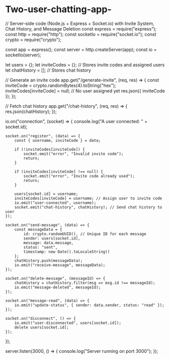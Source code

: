# Two-user-chatting-app-
// Server-side code (Node.js + Express + Socket.io) with Invite System, Chat History, and Message Deletion
const express = require("express");
const http = require("http");
const socketIo = require("socket.io");
const crypto = require("crypto");

const app = express();
const server = http.createServer(app);
const io = socketIo(server);

let users = {};
let inviteCodes = {}; // Stores invite codes and assigned users
let chatHistory = []; // Stores chat history

// Generate an invite code
app.get("/generate-invite", (req, res) => {
    const inviteCode = crypto.randomBytes(4).toString("hex");
    inviteCodes[inviteCode] = null; // No user assigned yet
    res.json({ inviteCode });
});

// Fetch chat history
app.get("/chat-history", (req, res) => {
    res.json(chatHistory);
});

io.on("connection", (socket) => {
    console.log("A user connected: " + socket.id);

    socket.on("register", (data) => {
        const { username, inviteCode } = data;
        
        if (!inviteCodes[inviteCode]) {
            socket.emit("error", "Invalid invite code");
            return;
        }
        
        if (inviteCodes[inviteCode] !== null) {
            socket.emit("error", "Invite code already used");
            return;
        }
        
        users[socket.id] = username;
        inviteCodes[inviteCode] = username; // Assign user to invite code
        io.emit("user-connected", username);
        socket.emit("chat-history", chatHistory); // Send chat history to user
    });

    socket.on("send-message", (data) => {
        const messageData = {
            id: crypto.randomUUID(), // Unique ID for each message
            sender: users[socket.id],
            message: data.message,
            status: "sent",
            timestamp: new Date().toLocaleString()
        };
        chatHistory.push(messageData);
        io.emit("receive-message", messageData);
    });

    socket.on("delete-message", (messageId) => {
        chatHistory = chatHistory.filter(msg => msg.id !== messageId);
        io.emit("message-deleted", messageId);
    });

    socket.on("message-read", (data) => {
        io.emit("update-status", { sender: data.sender, status: "read" });
    });

    socket.on("disconnect", () => {
        io.emit("user-disconnected", users[socket.id]);
        delete users[socket.id];
    });
});

server.listen(3000, () => {
    console.log("Server running on port 3000");
});
